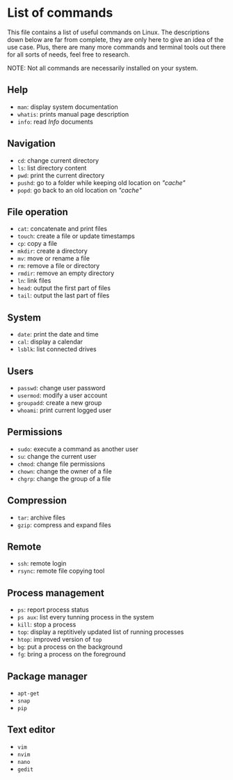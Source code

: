 # List of commands

This file contains a list of useful commands on Linux. The descriptions down
below are far from complete, they are only here to give an idea of the use case.
Plus, there are many more commands and terminal tools out there for all sorts of
needs, feel free to research.

NOTE: Not all commands are necessarily installed on your system.

## Help

* `man`: display system documentation
* `whatis`: prints manual page description
* `info`: read _Info_ documents

## Navigation

* `cd`: change current directory
* `ls`: list directory content
* `pwd`: print the current directory
* `pushd`: go to a folder while keeping old location on _"cache"_
* `popd`: go back to an old location on _"cache"_

## File operation

* `cat`: concatenate and print files
* `touch`: create a file or update timestamps
* `cp`: copy a file
* `mkdir`: create a directory
* `mv`: move or rename a file
* `rm`: remove a file or directory
* `rmdir`: remove an empty directory
* `ln`: link files
* `head`: output the first part of files
* `tail`: output the last part of files

## System

* `date`: print the date and time
* `cal`: display a calendar
* `lsblk`: list connected drives

## Users

* `passwd`: change user password
* `usermod`: modify a user account
* `groupadd`: create a new group
* `whoami`: print current logged user

## Permissions

* `sudo`: execute a command as another user
* `su`: change the current user
* `chmod`: change file permissions
* `chown`: change the owner of a file
* `chgrp`: change the group of a file

## Compression

* `tar`: archive files
* `gzip`: compress and expand files

## Remote

* `ssh`: remote login
* `rsync`: remote file copying tool

## Process management

* `ps`: report process status
* `ps aux`: list every tunning process in the system
* `kill`: stop a process
* `top`: display a reptitively updated list of running processes
* `htop`: improved version of `top`
* `bg`: put a process on the background
* `fg`: bring a process on the foreground

## Package manager

* `apt-get`
* `snap`
* `pip`

## Text editor

* `vim`
* `nvim`
* `nano`
* `gedit`
